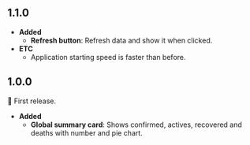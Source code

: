 ## 1.1.0
- **Added**
    - **Refresh button**: Refresh data and show it when clicked.
- **ETC**
    - Application starting speed is faster than before.

## 1.0.0
:tada: First release.

- **Added**
    - **Global summary card**: Shows confirmed, actives, recovered and deaths with number and pie chart.